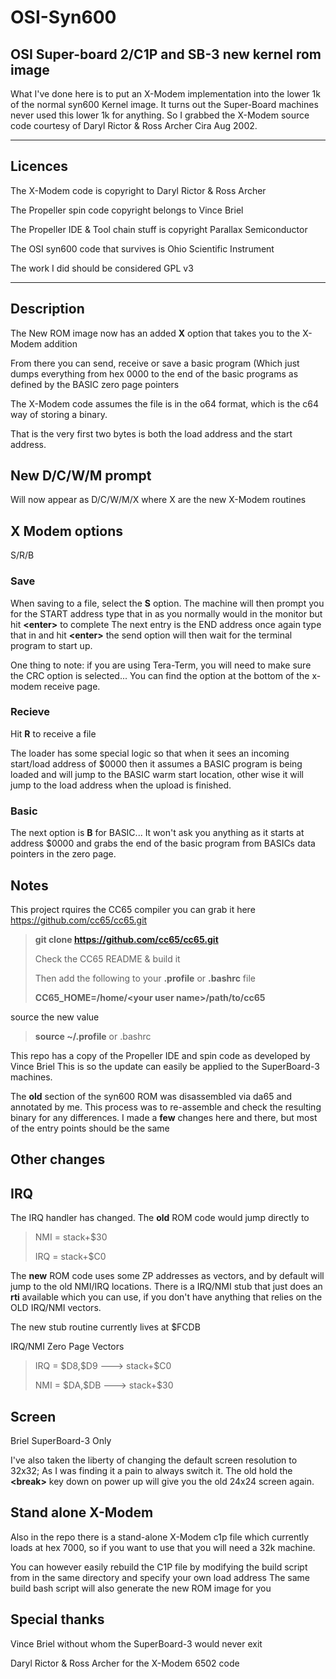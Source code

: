 # OSI-Syn600

## OSI Super-board 2/C1P and SB-3 new kernel rom image

What I've done here is to put an X-Modem implementation into the lower 1k of the normal syn600 Kernel image.
It turns out the Super-Board machines never used this lower 1k for anything.
So I grabbed the X-Modem source code courtesy of Daryl Rictor & Ross Archer Cira Aug 2002.

---

## Licences

The X-Modem code is copyright to  Daryl Rictor & Ross Archer

The Propeller spin code copyright belongs to Vince Briel

The Propeller IDE & Tool chain stuff is copyright Parallax Semiconductor

The OSI syn600 code that survives is Ohio Scientific Instrument

The work I did should be considered GPL v3

---

## Description

The New ROM image now has an added **X** option that takes you to the X-Modem addition

From there you can send, receive or save a basic program (Which just dumps everything from hex 0000 to the end of the basic programs as 
defined by the BASIC zero page pointers

The X-Modem code assumes the file is in the o64 format, which is the c64 way of storing a binary.

That is the very first two bytes is both the load address and the start address.

## New D/C/W/M prompt

Will now appear as D/C/W/M/X where X are the new X-Modem routines 

## X  Modem options

S/R/B

### Save

When saving to a file, select the **S** option. The machine will then prompt you for the START address
type that in as you normally would in the monitor but hit **\<enter\>** to complete
The next entry is the END address once again type that in and hit **\<enter\>**
the send option will then wait for the terminal program to start up.

One thing to note: if you are using Tera-Term, you will need to make sure the CRC option is selected... 
You can find the option at the bottom of the x-modem receive page.

### Recieve

Hit **R** to receive a file 

The loader has some special logic so that when it sees an incoming start/load address of $0000 then it assumes a 
BASIC program is being loaded and will jump to the BASIC warm start location,
other wise it will jump to the load address when the upload is finished.

### Basic

The next option is **B** for BASIC... It won't ask you anything as it starts at address $0000 and grabs 
the end of the basic program from BASICs data pointers in the zero page.

## Notes

This project rquires the CC65 compiler you can grab it here https://github.com/cc65/cc65.git

> **git clone https://github.com/cc65/cc65.git** </br>
> 
> Check the CC65 README & build it </br>
> 
> Then add the following to your **.profile** or **.bashrc** file </br>
> 
> **CC65_HOME=/home/\<your user name\>/path/to/cc65** </br>

source the new value </br>

> **source ~/.profile**  or .bashrc </br>

This repo has a copy of the Propeller IDE and spin code as developed by Vince Briel
This is so the update can easily be applied to the SuperBoard-3 machines. 

The **old** section of the syn600 ROM was disassembled via da65 and annotated by me.
This process was to re-assemble and check the resulting binary for any differences.
I made a **few** changes here and there, but most of the entry points should be the same



## Other changes

## IRQ

The IRQ handler has changed. The **old** ROM code would jump directly to 

> NMI = stack+\$30</br>
> 
> IRQ = stack+\$C0</br>

The **new** ROM code uses some ZP addresses as vectors, and by default will jump to the old NMI/IRQ locations. 
There is a IRQ/NMI stub that just does an **rti** available which you can use, if you don't have anything that relies on the OLD IRQ/NMI vectors.

The new stub routine currently lives at $FCDB

IRQ/NMI Zero Page Vectors
> IRQ = \$D8,\$D9 ---> stack+\$C0</br>
> 
> NMI = \$DA,\$DB ---> stack+\$30</br>


## Screen

Briel SuperBoard-3 Only

I've also taken the liberty of changing the default screen resolution to 32x32; As I was finding it a pain to always switch it. 
The old hold the **\<break\>** key down on power up will give you the old 24x24 screen again. 

## Stand alone X-Modem

Also in the repo there is a stand-alone X-Modem c1p file which currently loads at hex 7000, so if you want to use that you will 
need a 32k machine.

You can however easily rebuild the C1P file by modifying the build script from in the same directory and specify your own load address
The same build bash script will also generate the new ROM image for you

## Special thanks

Vince Briel without whom the SuperBoard-3 would never exit

Daryl Rictor & Ross Archer for the X-Modem 6502 code
